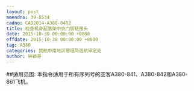 ```yaml
---
layout: post
amendno: 39-8534
cadno: CAD2014-A380-04R2
title: 检查机身起落架中央门铰链接头
date: 2015-10-30 00:00:00 +0800
effdate: 2015-10-30 00:00:00 +0800
tag: A380
categories: 民航中南地区管理局适航审定处
author: 钟颖芬
---
```


##适用范围:
本指令适用于所有序列号的空客A380-841、A380-842和A380-861飞机。

